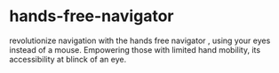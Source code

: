 # hands-free-navigator
revolutionize navigation with the hands free navigator , using your eyes instead of a mouse. Empowering those with limited hand mobility, its accessibility at blinck of an eye.
